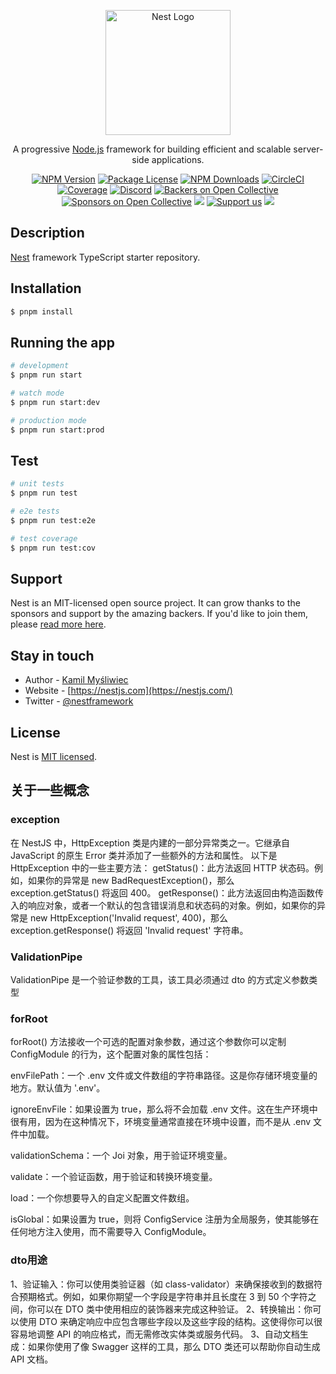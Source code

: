 <p align="center">
  <a href="http://nestjs.com/" target="blank"><img src="https://nestjs.com/img/logo-small.svg" width="200" alt="Nest Logo" /></a>
</p>

[circleci-image]: https://img.shields.io/circleci/build/github/nestjs/nest/master?token=abc123def456
[circleci-url]: https://circleci.com/gh/nestjs/nest

  <p align="center">A progressive <a href="http://nodejs.org" target="_blank">Node.js</a> framework for building efficient and scalable server-side applications.</p>
    <p align="center">
<a href="https://www.npmjs.com/~nestjscore" target="_blank"><img src="https://img.shields.io/npm/v/@nestjs/core.svg" alt="NPM Version" /></a>
<a href="https://www.npmjs.com/~nestjscore" target="_blank"><img src="https://img.shields.io/npm/l/@nestjs/core.svg" alt="Package License" /></a>
<a href="https://www.npmjs.com/~nestjscore" target="_blank"><img src="https://img.shields.io/npm/dm/@nestjs/common.svg" alt="NPM Downloads" /></a>
<a href="https://circleci.com/gh/nestjs/nest" target="_blank"><img src="https://img.shields.io/circleci/build/github/nestjs/nest/master" alt="CircleCI" /></a>
<a href="https://coveralls.io/github/nestjs/nest?branch=master" target="_blank"><img src="https://coveralls.io/repos/github/nestjs/nest/badge.svg?branch=master#9" alt="Coverage" /></a>
<a href="https://discord.gg/G7Qnnhy" target="_blank"><img src="https://img.shields.io/badge/discord-online-brightgreen.svg" alt="Discord"/></a>
<a href="https://opencollective.com/nest#backer" target="_blank"><img src="https://opencollective.com/nest/backers/badge.svg" alt="Backers on Open Collective" /></a>
<a href="https://opencollective.com/nest#sponsor" target="_blank"><img src="https://opencollective.com/nest/sponsors/badge.svg" alt="Sponsors on Open Collective" /></a>
  <a href="https://paypal.me/kamilmysliwiec" target="_blank"><img src="https://img.shields.io/badge/Donate-PayPal-ff3f59.svg"/></a>
    <a href="https://opencollective.com/nest#sponsor"  target="_blank"><img src="https://img.shields.io/badge/Support%20us-Open%20Collective-41B883.svg" alt="Support us"></a>
  <a href="https://twitter.com/nestframework" target="_blank"><img src="https://img.shields.io/twitter/follow/nestframework.svg?style=social&label=Follow"></a>
</p>
  <!--[![Backers on Open Collective](https://opencollective.com/nest/backers/badge.svg)](https://opencollective.com/nest#backer)
  [![Sponsors on Open Collective](https://opencollective.com/nest/sponsors/badge.svg)](https://opencollective.com/nest#sponsor)-->

## Description

[Nest](https://github.com/nestjs/nest) framework TypeScript starter repository.

## Installation

```bash
$ pnpm install
```

## Running the app

```bash
# development
$ pnpm run start

# watch mode
$ pnpm run start:dev

# production mode
$ pnpm run start:prod
```

## Test

```bash
# unit tests
$ pnpm run test

# e2e tests
$ pnpm run test:e2e

# test coverage
$ pnpm run test:cov
```

## Support

Nest is an MIT-licensed open source project. It can grow thanks to the sponsors and support by the amazing backers. If you'd like to join them, please [read more here](https://docs.nestjs.com/support).

## Stay in touch

- Author - [Kamil Myśliwiec](https://kamilmysliwiec.com)
- Website - [https://nestjs.com](https://nestjs.com/)
- Twitter - [@nestframework](https://twitter.com/nestframework)

## License

Nest is [MIT licensed](LICENSE).

## 关于一些概念

### exception

在 NestJS 中，HttpException 类是内建的一部分异常类之一。它继承自 JavaScript 的原生 Error 类并添加了一些额外的方法和属性。
以下是 HttpException 中的一些主要方法：
getStatus()：此方法返回 HTTP 状态码。例如，如果你的异常是 new BadRequestException()，那么 exception.getStatus() 将返回 400。
getResponse()：此方法返回由构造函数传入的响应对象，或者一个默认的包含错误消息和状态码的对象。例如，如果你的异常是 new HttpException('Invalid request', 400)，那么 exception.getResponse() 将返回 'Invalid request' 字符串。

### ValidationPipe

ValidationPipe 是一个验证参数的工具，该工具必须通过 dto 的方式定义参数类型

### forRoot

forRoot() 方法接收一个可选的配置对象参数，通过这个参数你可以定制 ConfigModule 的行为，这个配置对象的属性包括：

envFilePath：一个 .env 文件或文件数组的字符串路径。这是你存储环境变量的地方。默认值为 '.env'。

ignoreEnvFile：如果设置为 true，那么将不会加载 .env 文件。这在生产环境中很有用，因为在这种情况下，环境变量通常直接在环境中设置，而不是从 .env 文件中加载。

validationSchema：一个 Joi 对象，用于验证环境变量。

validate：一个验证函数，用于验证和转换环境变量。

load：一个你想要导入的自定义配置文件数组。

isGlobal：如果设置为 true，则将 ConfigService 注册为全局服务，使其能够在任何地方注入使用，而不需要导入 ConfigModule。

### dto用途

1、验证输入：你可以使用类验证器（如 class-validator）来确保接收到的数据符合预期格式。例如，如果你期望一个字段是字符串并且长度在 3 到 50 个字符之间，你可以在 DTO 类中使用相应的装饰器来完成这种验证。
2、转换输出：你可以使用 DTO 来确定响应中应包含哪些字段以及这些字段的结构。这使得你可以很容易地调整 API 的响应格式，而无需修改实体类或服务代码。
3、自动文档生成：如果你使用了像 Swagger 这样的工具，那么 DTO 类还可以帮助你自动生成 API 文档。
